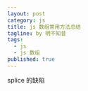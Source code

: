 ```yaml
---
layout: post
category: js
title: js 数组常用方法总结
tagline: by 明不知昔
tags: 
  - js
  - js 数组
published: true
---
```


splice 的缺陷

<!--more-->



